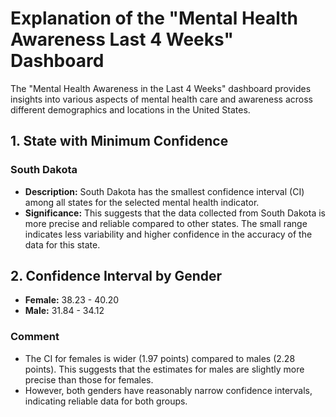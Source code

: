# Explanation of the "Mental Health Awareness Last 4 Weeks" Dashboard

The "Mental Health Awareness in the Last 4 Weeks" dashboard provides insights into various aspects of mental health care and awareness across different demographics and locations in the United States.

## 1. State with Minimum Confidence

### South Dakota
- **Description:** South Dakota has the smallest confidence interval (CI) among all states for the selected mental health indicator. 
- **Significance:** This suggests that the data collected from South Dakota is more precise and reliable compared to other states. The small range indicates less variability and higher confidence in the accuracy of the data for this state.

## 2. Confidence Interval by Gender

- **Female:** 38.23 - 40.20
- **Male:** 31.84 - 34.12

### Comment
- The CI for females is wider (1.97 points) compared to males (2.28 points). This suggests that the estimates for males are slightly more precise than those for females. 
- However, both genders have reasonably narrow confidence intervals, indicating reliable data for both groups.


